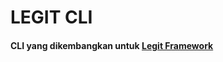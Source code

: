 <h1>LEGIT CLI</h1>
<h4>CLI yang dikembangkan untuk <a href="https://github.com/codingersid/legit">Legit Framework<a/></h4>